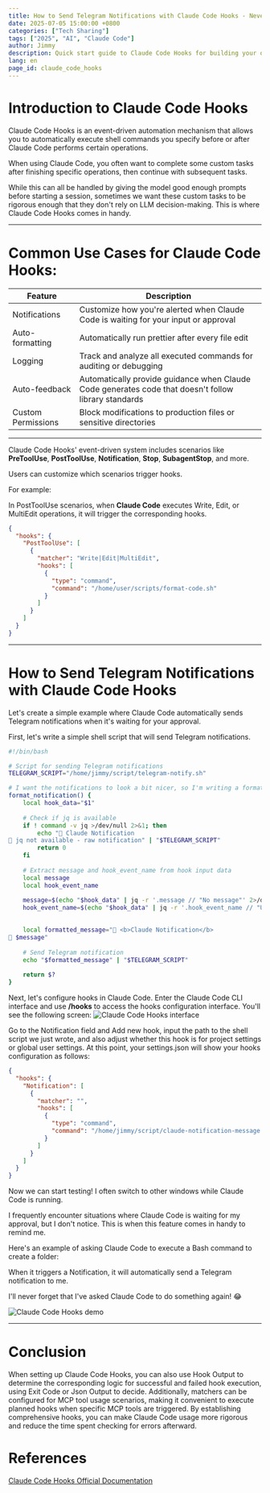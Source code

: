 ```yaml
---
title: How to Send Telegram Notifications with Claude Code Hooks - Never Miss AI Task Completion Again!
date: 2025-07-05 15:00:00 +0800
categories: ["Tech Sharing"]
tags: ["2025", "AI", "Claude Code"]
author: Jimmy
description: Quick start guide to Claude Code Hooks for building your own automated task monitoring workflow
lang: en
page_id: claude_code_hooks
---
```


# Introduction to Claude Code Hooks
Claude Code Hooks is an event-driven automation mechanism that allows you to automatically execute shell commands you specify before or after Claude Code performs certain operations.

When using Claude Code, you often want to complete some custom tasks after finishing specific operations, then continue with subsequent tasks.

While this can all be handled by giving the model good enough prompts before starting a session, sometimes we want these custom tasks to be rigorous enough that they don't rely on LLM decision-making. This is where Claude Code Hooks comes in handy.

---

# Common Use Cases for Claude Code Hooks:

| Feature | Description |
|---------|-------------|
| Notifications | Customize how you're alerted when Claude Code is waiting for your input or approval |
| Auto-formatting | Automatically run prettier after every file edit |
| Logging | Track and analyze all executed commands for auditing or debugging |
| Auto-feedback | Automatically provide guidance when Claude Code generates code that doesn't follow library standards |
| Custom Permissions | Block modifications to production files or sensitive directories |

---

Claude Code Hooks' event-driven system includes scenarios like **PreToolUse**, **PostToolUse**, **Notification**, **Stop**, **SubagentStop**, and more.

Users can customize which scenarios trigger hooks.

For example:

In PostToolUse scenarios, when **Claude Code** executes Write, Edit, or MultiEdit operations, it will trigger the corresponding hooks.

```json
{
  "hooks": {
    "PostToolUse": [
      {
        "matcher": "Write|Edit|MultiEdit",
        "hooks": [
          {
            "type": "command",
            "command": "/home/user/scripts/format-code.sh"
          }
        ]
      }
    ]
  }
}
```
---

# How to Send Telegram Notifications with Claude Code Hooks

Let's create a simple example where Claude Code automatically sends Telegram notifications when it's waiting for your approval.

First, let's write a simple shell script that will send Telegram notifications.

```bash
#!/bin/bash

# Script for sending Telegram notifications
TELEGRAM_SCRIPT="/home/jimmy/script/telegram-notify.sh"

# I want the notifications to look a bit nicer, so I'm writing a format_notification function to handle the notification format
format_notification() {
    local hook_data="$1"
    
    # Check if jq is available
    if ! command -v jq >/dev/null 2>&1; then
        echo "🤖 Claude Notification
💬 jq not available - raw notification" | "$TELEGRAM_SCRIPT"
        return 0
    fi
    
    # Extract message and hook_event_name from hook input data
    local message
    local hook_event_name
    
    message=$(echo "$hook_data" | jq -r '.message // "No message"' 2>/dev/null)
    hook_event_name=$(echo "$hook_data" | jq -r '.hook_event_name // "Unknown"' 2>/dev/null)
    

    local formatted_message="🤖 <b>Claude Notification</b>
💬 $message"
    
    # Send Telegram notification
    echo "$formatted_message" | "$TELEGRAM_SCRIPT"
    
    return $?
}

```
Next, let's configure hooks in Claude Code. Enter the Claude Code CLI interface and use **/hooks** to access the hooks configuration interface. You'll see the following screen:
![Claude Code Hooks interface](/img/posts/claude_code_hooks.webp)

Go to the Notification field and Add new hook, input the path to the shell script we just wrote, and also adjust whether this hook is for project settings or global user settings.
At this point, your settings.json will show your hooks configuration as follows:

```json
{
  "hooks": {
    "Notification": [
      {
        "matcher": "",
        "hooks": [
          {
            "type": "command",
            "command": "/home/jimmy/script/claude-notification-message.sh"
          }
        ]
      }
    ]
  }
}
```

Now we can start testing! I often switch to other windows while Claude Code is running.

I frequently encounter situations where Claude Code is waiting for my approval, but I don't notice. This is when this feature comes in handy to remind me.

Here's an example of asking Claude Code to execute a Bash command to create a folder:

When it triggers a Notification, it will automatically send a Telegram notification to me.

I'll never forget that I've asked Claude Code to do something again! 😂


![Claude Code Hooks demo](/img/posts/claude_code_hooks_demo_2.webp)

---

# Conclusion
When setting up Claude Code Hooks, you can also use Hook Output to determine the corresponding logic for successful and failed hook execution, using Exit Code or Json Output to decide.
Additionally, matchers can be configured for MCP tool usage scenarios, making it convenient to execute planned hooks when specific MCP tools are triggered. By establishing comprehensive hooks, you can make
Claude Code usage more rigorous and reduce the time spent checking for errors afterward.

# References

[Claude Code Hooks Official Documentation](https://docs.anthropic.com/en/docs/claude-code/hooks)
